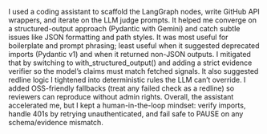 I used a coding assistant to scaffold the LangGraph nodes, write GitHub API wrappers, and iterate on the LLM judge prompts. It helped me converge on a structured-output approach (Pydantic with Gemini) and catch subtle issues like JSON formatting and path styles. It was most useful for boilerplate and prompt phrasing; least useful when it suggested deprecated imports (Pydantic v1) and when it returned non-JSON outputs. I mitigated that by switching to with_structured_output() and adding a strict evidence verifier so the model’s claims must match fetched signals. It also suggested redline logic I tightened into deterministic rules the LLM can’t override. I added OSS-friendly fallbacks (treat any failed check as a redline) so reviewers can reproduce without admin rights. Overall, the assistant accelerated me, but I kept a human-in-the-loop mindset: verify imports, handle 401s by retrying unauthenticated, and fail safe to PAUSE on any schema/evidence mismatch.